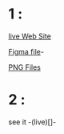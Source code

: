 # 1 : 
[live Web Site](https://ahmedcode.netlify.app/1/)

[Figma file](https://www.figma.com/file/hiqNRC07YxoGTktIeBI0L9/Untitled?node-id=0%3A1)- 

[PNG Files](./1/design/) 


# 2 : 
see it -(live)[]-
